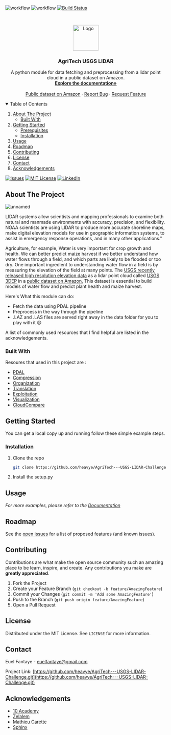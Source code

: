 <!--
*** Thanks for checking out the Best-README-Template. If you have a suggestion
*** that would make this better, please fork the repo and create a pull request
*** or simply open an issue with the tag "enhancement".
*** Thanks again! Now go create something AMAZING! :D
-->



<!-- PROJECT SHIELDS -->
<!--
*** I'm using markdown "reference style" links for readability.
*** Reference links are enclosed in brackets [ ] instead of parentheses ( ).
*** See the bottom of this document for the declaration of the reference variables
*** for contributors-url, forks-url, etc. This is an optional, concise syntax you may use.
*** https://www.markdownguide.org/basic-syntax/#reference-style-links
-->
![workflow](https://github.com/heavye/AgriTech---USGS-LIDAR-Challenge/actions/workflows/codeql-analysis.yml/badge.svg)
![workflow](https://github.com/heavye/AgriTech---USGS-LIDAR-Challenge/actions/workflows/cml.yaml/badge.svg)
[![Build Status](https://app.travis-ci.com/heavye/AgriTech---USGS-LIDAR-Challenge.svg?branch=main)](https://app.travis-ci.com/heavye/AgriTech---USGS-LIDAR-Challenge)





<!-- PROJECT LOGO -->
<br />
<p align="center">
  <a href="https://github.com/heavye/AgriTech---USGS-LIDAR-Challenge">
    <img src="https://user-images.githubusercontent.com/49339609/130367706-8edd52f0-33b1-46de-a656-ed567fdafba4.png" alt="Logo" width="80" height="80">
  </a>

  <h3 align="center">AgriTech USGS LIDAR</h3>

  <p align="center">
    A python module for data fetching and preprocessing from a lidar point cloud in a public dataset on Amazon.
    <br />
    <a href="https://sites.google.com/view/agritech---usgs-lidar/home"><strong>Explore the documentation»</strong></a>
    <br />
    <br />
    <a href="https://registry.opendata.aws/usgs-lidar/">Public dataset on Amazon</a>
    ·
    <a href="https://github.com/heavye/AgriTech---USGS-LIDAR-Challenge/issues">Report Bug</a>
    ·
    <a href="https://github.com/heavye/AgriTech---USGS-LIDAR-Challenge/issues">Request Feature</a>
  </p>
</p>



<!-- TABLE OF CONTENTS -->
<details open="open">
  <summary>Table of Contents</summary>
  <ol>
    <li>
      <a href="#about-the-project">About The Project</a>
      <ul>
        <li><a href="#built-with">Built With</a></li>
      </ul>
    </li>
    <li>
      <a href="#getting-started">Getting Started</a>
      <ul>
        <li><a href="#prerequisites">Prerequisites</a></li>
        <li><a href="#installation">Installation</a></li>
      </ul>
    </li>
    <li><a href="#usage">Usage</a></li>
    <li><a href="#roadmap">Roadmap</a></li>
    <li><a href="#contributing">Contributing</a></li>
    <li><a href="#license">License</a></li>
    <li><a href="#contact">Contact</a></li>
    <li><a href="#acknowledgements">Acknowledgements</a></li>
  </ol>
</details>

[![Issues][issues-shield]][issues-url]
[![MIT License][license-shield]][license-url]
[![LinkedIn][linkedin-shield]][linkedin-url]

<!-- ABOUT THE PROJECT -->
## About The Project

![unnamed](https://user-images.githubusercontent.com/49339609/130367914-2973f6ae-6243-4de7-9ac1-b2be1becba0f.jpg)

LIDAR systems allow scientists and mapping professionals to examine both natural and manmade environments with accuracy, precision, and flexibility. NOAA scientists are using LIDAR to produce more accurate shoreline maps, make digital elevation models for use in geographic information systems, to assist in emergency response operations, and in many other applications."

Agriculture, for example, Water is very important for crop growth and health.  We can better predict maize harvest if we better understand how water flows through a field, and which parts are likely to be flooded or too dry. One important ingredient to understanding water flow in a field is by measuring the elevation of the field at many points. The [USGS recently released high resolution elevation data](https://www.google.com/url?q=https%3A%2F%2Fwww.usgs.gov%2Fnews%2Fusgs-3dep-lidar-point-cloud-now-available-amazon-public-dataset&sa=D&sntz=1&usg=AFQjCNFifksN565iSM_cRehQVpffgMxvQA) as a lidar point cloud called [USGS 3DEP](https://www.google.com/url?q=https%3A%2F%2Fwww.usgs.gov%2Fcore-science-systems%2Fngp%2F3dep&sa=D&sntz=1&usg=AFQjCNGk4PKyPTyW8-1SfC0QV0IbseWoqQ) in a [public dataset on Amazon.](https://www.google.com/url?q=https%3A%2F%2Fregistry.opendata.aws%2Fusgs-lidar%2F&sa=D&sntz=1&usg=AFQjCNGBeJrvSRBkeQjRSyAazn4wvcoXQw) This dataset is essential to build models of water flow and predict plant health and maize harvest. 

Here's What this module can do:
* Fetch the data using PDAL pipeline
* Preprocess in the way through the pipeline
* .LAZ and .LAS files are served right away in the data folder for you to play with it :smile:

A list of commonly used resources that I find helpful are listed in the acknowledgements.

### Built With

Resoures that used in this project are :
* [PDAL](https://pdal.io/)
* [Compression](https://laszip.org)
* [Organization](https://entwine.io)
* [Translation](https://pdal.io)
* [Exploitation](http://lastools.org)
* [Visualization](http://potree.org/)
* [CloudCompare](http://plas.io)




<!-- GETTING STARTED -->
## Getting Started

You can get a local copy up and running follow these simple example steps.

### Installation

1. Clone the repo
   ```sh
   git clone https://github.com/heavye/AgriTech---USGS-LIDAR-Challenge.git
   ```
2. Install the setup.py 



<!-- USAGE EXAMPLES -->
## Usage

_For more examples, please refer to the [Documentation](https://sites.google.com/view/agritech---usgs-lidar/home)_



<!-- ROADMAP -->
## Roadmap

See the [open issues](https://github.com/heavye/AgriTech---USGS-LIDAR-Challenge/issues) for a list of proposed features (and known issues).



<!-- CONTRIBUTING -->
## Contributing

Contributions are what make the open source community such an amazing place to be learn, inspire, and create. Any contributions you make are **greatly appreciated**.

1. Fork the Project
2. Create your Feature Branch (`git checkout -b feature/AmazingFeature`)
3. Commit your Changes (`git commit -m 'Add some AmazingFeature'`)
4. Push to the Branch (`git push origin feature/AmazingFeature`)
5. Open a Pull Request



<!-- LICENSE -->
## License

Distributed under the MIT License. See `LICENSE` for more information.



<!-- CONTACT -->
## Contact

Euel Fantaye - euelfantaye@gmail.com

Project Link: [https://github.com/heavye/AgriTech---USGS-LIDAR-Challenge.git](https://github.com/heavye/AgriTech---USGS-LIDAR-Challenge.git)



<!-- ACKNOWLEDGEMENTS -->
## Acknowledgements
* [10 Academy](https://www.10academy.org/)
* [Zelalem](https://github.com/zelalemgetahun9374/USGS-Lidar-custom-package)
* [Mathieu Carette](https://github.com/rockestate/point-cloud-processing)
* [Sphinx](https://www.sphinx-doc.org/en/master/usage/extensions/autosectionlabel.html)



<!-- MARKDOWN LINKS & IMAGES -->
<!-- https://www.markdownguide.org/basic-syntax/#reference-style-links -->
[stars-url]: https://github.com/heavye/AgriTech---USGS-LIDAR-Challenge/stargazers
[issues-shield]: https://img.shields.io/github/issues/heavye/AgriTech---USGS-LIDAR-Challenge.svg?style=for-the-badge
[issues-url]: https://github.com/heavye/AgriTech---USGS-LIDAR-Challenge/issues
[license-shield]: https://img.shields.io/github/license/heavye/AgriTech---USGS-LIDAR-Challenge.svg?style=for-the-badge
[license-url]: https://github.com/heavye/AgriTech---USGS-LIDAR-Challenge/blob/main/LICENSE
[linkedin-shield]: https://img.shields.io/badge/-LinkedIn-black.svg?style=for-the-badge&logo=linkedin&colorB=555
[linkedin-url]: https://linkedin.com/in/euel-fantaye
[product-screenshot]: images/screenshot.png
